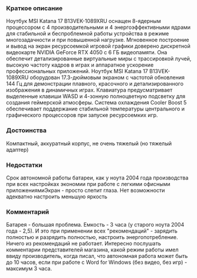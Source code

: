 ### **Краткое описание**
Ноутбук MSI Katana 17 B13VEK-1089XRU оснащен 8-ядерным процессором с 4 производительными и 4 энергоэффективными ядрами для стабильной и беспроблемной работы устройства в режиме многозадачности и при повышенной нагрузке. Мгновенное построение и вывод на экран ресурсоемкой игровой графики доверено дискретной видеокарте NVIDIA GeForce RTX 4050 с 6 ГБ видеопамяти. Она обеспечит детализированные виртуальные миры с трассировкой лучей, высокую частоту кадров в играх и аппаратное ускорение профессиональных приложений.  Ноутбук MSI Katana 17 B13VEK-1089XRU оборудован 17.3-дюймовым экраном с частотой обновления 144 Гц для демонстрации плавного, красочного и детализированного изображения в динамичных играх. Клавиатура предусматривает выделенные клавиши WASD и 4-зонную полноцветную подсветку для создания геймерской атмосферы. Система охлаждения Cooler Boost 5 обеспечивает поддержание стабильной температуры центрального и графического процессоров при запуске ресурсоемких игр.

### **Достоинства**
Компактный, аккуратный корпус, не очень тяжелый (но тяжелый адаптер)

### **Недостатки**
Срок автономной работы батареи, как у ноута 2004 года производства при всех настройках экономии при работе с легкими офисными приложениямиЭкран - просто слепит глаза. Нет возможности адекватно настроить меньшую яркость

### **Комментарий**
Батарея - большая проблема. Емкость - 3 часа (у старого ноута 2004 года - 2,5). И это при применении всех "рекомендаций" - зарядить полностью и разрядить полностью, настроить энергопотребление. Ничего из рекомендаций не работает. Интересно послушать комментарии представителей магазина, какой режим работы имел ввиду производитель, когда писал, что автономная работа может быть до 10 часов, если при работе с Word for Windows (без видео, без игр) - максимум 3 часа.
